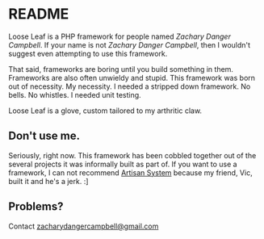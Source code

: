 # README

Loose Leaf is a PHP framework for people named *Zachary Danger Campbell*. If your name is not *Zachary Danger Campbell*, then I wouldn't suggest even attempting to use this framework.

That said, frameworks are boring until you build something in them. Frameworks are also often unwieldy and stupid. This framework was born out of necessity. My necessity. I needed a stripped down framework. No bells. No whistles. I needed unit testing.

Loose Leaf is a glove, custom tailored to my arthritic claw.

## Don't use me.

Seriously, right now. This framework has been cobbled together out of the several projects it was informally built as part of. If you want to use a framework, I can not recommend [Artisan System](http://artisansystem.com) because my friend, Vic, built it and he's a jerk. :]

## Problems? 

Contact <zacharydangercampbell@gmail.com>